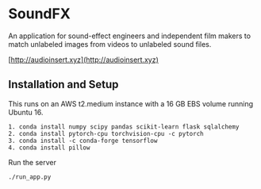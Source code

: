 # SoundFX

An application for sound-effect engineers and independent film makers to match unlabeled images from videos to unlabeled sound files. 

[http://audioinsert.xyz](http://audioinsert.xyz)

## Installation and Setup

This runs on an AWS t2.medium instance with a 16 GB EBS volume running Ubuntu 16.

```
1. conda install numpy scipy pandas scikit-learn flask sqlalchemy
2. conda install pytorch-cpu torchvision-cpu -c pytorch
3. conda install -c conda-forge tensorflow
4. conda install pillow
```

Run the server

```
./run_app.py
```




